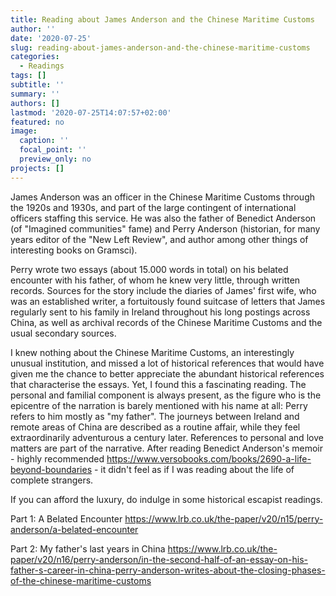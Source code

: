 ```yaml
---
title: Reading about James Anderson and the Chinese Maritime Customs
author: ''
date: '2020-07-25'
slug: reading-about-james-anderson-and-the-chinese-maritime-customs
categories:
  - Readings
tags: []
subtitle: ''
summary: ''
authors: []
lastmod: '2020-07-25T14:07:57+02:00'
featured: no
image:
  caption: ''
  focal_point: ''
  preview_only: no
projects: []
---
```


James Anderson was an officer in the Chinese Maritime Customs through the 1920s and 1930s, and part of the large contingent of international officers staffing this service. He was also the father of Benedict Anderson (of "Imagined communities" fame) and Perry Anderson (historian, for many years editor of the "New Left Review", and author among other things of interesting books on Gramsci).

Perry wrote two essays (about 15.000 words in total) on his belated encounter with his father, of whom he knew very little, through written records. Sources for the story include the diaries of James' first wife, who was an established writer, a fortuitously found suitcase of letters that James regularly sent to his family in Ireland throughout his long postings across China, as well as archival records of the Chinese Maritime Customs and the usual secondary sources.

I knew nothing about the Chinese Maritime Customs, an interestingly unusual institution, and missed a lot of historical references that would have given me the chance to better appreciate the abundant historical references that characterise the essays. Yet, I found this a fascinating reading. The personal and familial component is always present, as the figure who is the epicentre of the narration is barely mentioned with his name at all: Perry refers to him mostly as "my father". The journeys between Ireland and remote areas of China are described as a routine affair, while they feel extraordinarily adventurous a century later. References to personal and love matters are part of the narrative. After reading Benedict Anderson's memoir - highly recommended https://www.versobooks.com/books/2690-a-life-beyond-boundaries - it didn't feel as if I was reading about the life of complete strangers.

If you can afford the luxury, do indulge in some historical escapist readings.

Part 1: A Belated Encounter
https://www.lrb.co.uk/the-paper/v20/n15/perry-anderson/a-belated-encounter

Part 2: My father's last years in China
https://www.lrb.co.uk/the-paper/v20/n16/perry-anderson/in-the-second-half-of-an-essay-on-his-father-s-career-in-china-perry-anderson-writes-about-the-closing-phases-of-the-chinese-maritime-customs